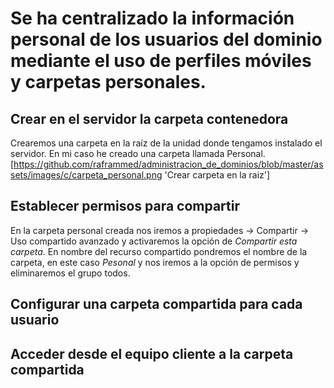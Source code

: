 # Se ha centralizado la información personal de los usuarios del dominio mediante el uso de perfiles móviles y carpetas personales.   
## Crear en el servidor la carpeta contenedora
Crearemos una carpeta en la raíz de la unidad donde tengamos instalado el servidor. En mi caso he creado una carpeta llamada Personal.
[https://github.com/raframmed/administracion_de_dominios/blob/master/assets/images/c/carpeta_personal.png 'Crear carpeta en la raiz']
## Establecer permisos para compartir
En la carpeta personal creada nos iremos a propiedades -> Compartir -> Uso compartido avanzado y activaremos la opción de 
*Compartir esta carpeta*. En nombre del recurso compartido pondremos el nombre de la carpeta, en este caso *Pesonal* y nos iremos a 
la opción de permisos y eliminaremos el grupo todos.
## Configurar una carpeta compartida para cada usuario

## Acceder desde el equipo cliente a la carpeta compartida


